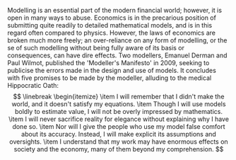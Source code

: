 Modelling is an essential part of the modern financial world; however, it is open in many ways to abuse. Economics is in the precarious position of submitting quite readily to detailed mathematical models, and is in this regard often compared to physics. However, the laws of economics are broken much more freely; an over-reliance on any form of modelling, or the se of such modelling without being fully aware of its basis or consequences, can have dire effects. Two modellers, Emanuel Derman and Paul Wilmot, published the 'Modeller's Manifesto' in 2009, seeking to publicise the errors made in the design and use of models. It concludes with five promises to be made by the modeller, alluding to the medical Hippocratic Oath: 
$$
\linebreak
\begin{itemize}
\item I will remember that I didn't make the world, and it doesn't satisfy my equations.
\item Though I will use models boldly to estimate value, I will not be overly impressed by mathematics.
\item I will never sacrifice reality for elegance without explaining why I have done so.
\item Nor will I give the people who use my model false comfort about its accuracy. Instead, I will make explicit its assumptions and oversights.
\item I understand that my work may have enormous effects on society and the economy, many of them beyond my comprehension.
$$
